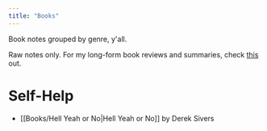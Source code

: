 ```yaml
---
title: "Books"
---
```

Book notes grouped by genre, y'all.

Raw notes only. For my long-form book reviews and summaries, check [this](https://heidi-huang.ghost.io/tag/readsandreflections/) out.

# Self-Help
- [[Books/Hell Yeah or No|Hell Yeah or No]] by Derek Sivers
